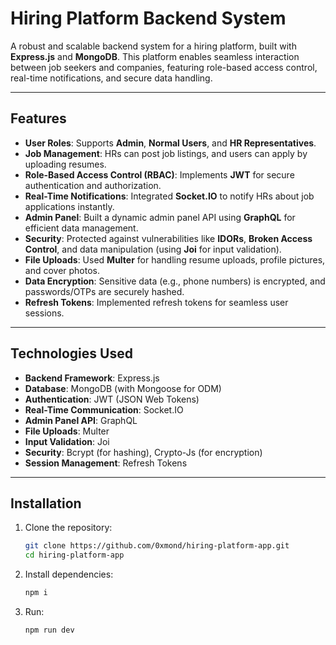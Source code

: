 # Hiring Platform Backend System

A robust and scalable backend system for a hiring platform, built with **Express.js** and **MongoDB**. This platform enables seamless interaction between job seekers and companies, featuring role-based access control, real-time notifications, and secure data handling.

---

## Features

- **User Roles**: Supports **Admin**, **Normal Users**, and **HR Representatives**.
- **Job Management**: HRs can post job listings, and users can apply by uploading resumes.
- **Role-Based Access Control (RBAC)**: Implements **JWT** for secure authentication and authorization.
- **Real-Time Notifications**: Integrated **Socket.IO** to notify HRs about job applications instantly.
- **Admin Panel**: Built a dynamic admin panel API using **GraphQL** for efficient data management.
- **Security**: Protected against vulnerabilities like **IDORs**, **Broken Access Control**, and data manipulation (using **Joi** for input validation).
- **File Uploads**: Used **Multer** for handling resume uploads, profile pictures, and cover photos.
- **Data Encryption**: Sensitive data (e.g., phone numbers) is encrypted, and passwords/OTPs are securely hashed.
- **Refresh Tokens**: Implemented refresh tokens for seamless user sessions.

---

## Technologies Used

- **Backend Framework**: Express.js
- **Database**: MongoDB (with Mongoose for ODM)
- **Authentication**: JWT (JSON Web Tokens)
- **Real-Time Communication**: Socket.IO
- **Admin Panel API**: GraphQL
- **File Uploads**: Multer
- **Input Validation**: Joi
- **Security**: Bcrypt (for hashing), Crypto-Js (for encryption)
- **Session Management**: Refresh Tokens

---

## Installation

1. Clone the repository:
   ```bash
   git clone https://github.com/0xmond/hiring-platform-app.git
   cd hiring-platform-app
2. Install dependencies:
   ```bash
   npm i
3. Run:
   ```bash
   npm run dev